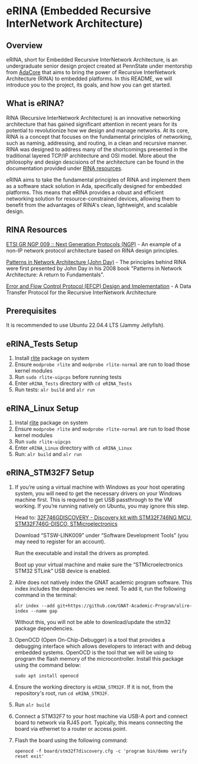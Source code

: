 # eRINA (Embedded Recursive InterNetwork Architecture)

## Overview
eRINA, short for Embedded Recursive InterNetwork Architecture, is an undergraduate senior design project created at PennState under mentorship from [AdaCore](https://www.adacore.com/) that aims to bring the power of Recursive InterNetwork Architecture (RINA) to embedded platforms. In this README, we will introduce you to the project, its goals, and how you can get started.

## What is eRINA?
RINA (Recursive InterNetwork Architecture) is an innovative networking architecture that has gained significant attention in recent years for its potential to revolutionize how we design and manage networks. At its core, RINA is a concept that focuses on the fundamental principles of networking, such as naming, addressing, and routing, in a clean and recursive manner. RINA was designed to address many of the shortcomings presented in the traditional layered TCP/IP architecture and OSI model. More about the philosophy and design descisions of the architecture can be found in the documentation provided under [RINA resources](#rina-resources).

eRINA aims to take the fundamental principles of RINA and implement them as a software stack solution in Ada, specifically designed for embedded platforms. This means that eRINA provides a robust and efficient networking solution for resource-constrained devices, allowing them to benefit from the advantages of RINA's clean, lightweight, and scalable design.

## RINA Resources
[ETSI GR NGP 009 :: Next Generation Protocols (NGP)](https://www.etsi.org/deliver/etsi_gr/NGP/001_099/009/01.01.01_60/gr_ngp009v010101p.pdf) - An example of a non-IP network protocol architecture based on RINA design principles.

[Patterns in Network Architecture (John Day)](https://www.oreilly.com/library/view/patterns-in-network/9780132252423/) - The principles behind RINA were first presented by John Day in his 2008 book "Patterns in Network Architecture: A return to Fundamentals".

[Error and Flow Control Protocol (EFCP) Design and Implementation](https://ieeexplore.ieee.org/document/8685905) - A Data Transfer Protocol for the Recursive InterNetwork Architecture

## Prerequisites

It is recommended to use Ubuntu 22.04.4 LTS (Jammy Jellyfish).

## eRINA_Tests Setup
1. Install [rlite](https://github.com/rlite/rlite) package on system
2. Ensure `modprobe rlite` and `modprobe rlite-normal` are run to load those kernel modules
3. Run `sudo rlite-uipcps` before running tests
4. Enter `eRINA_Tests` directory with `cd eRINA_Tests`
5. Run tests: `alr build` and `alr run`

## eRINA_Linux Setup
1. Instal [rlite](https://github.com/rlite/rlite) package on system
2. Ensure `modprobe rlite` and `modprobe rlite-normal` are run to load those kernel modules
3. Run `sudo rlite-uipcps`
4. Enter `eRINA_Linux` directory with `cd eRINA_Linux`
5. Run: `alr build` and `alr run`

## eRINA_STM32F7 Setup
1. If you’re using a virtual machine with Windows as your host operating system, you will need to get the necessary drivers on your Windows machine first. This is required to get USB passthrough to the VM working. If you’re running natively on Ubuntu, you may ignore this step.

    Head to: 
    [32F746GDISCOVERY - Discovery kit with STM32F746NG MCU, STM32F746G-DISCO, STMicroelectronics](https://www.st.com/en/evaluation-tools/32f746gdiscovery.html#tools-software)

    Download “STSW-LINK009” under “Software Development Tools” (you may need to register for an account).

    Run the executable and install the drivers as prompted.

    Boot up your virtual machine and make sure the “STMicroelectronics STM32 STLink” USB device is enabled.

2. Alire does not natively index the GNAT academic program software. This index includes the dependencies we need. To add it, run the following command in the terminal:

    `alr index --add git+https://github.com/GNAT-Academic-Program/alire-index --name gap`

    Without this, you will not be able to download/update the stm32 package dependencies.

3. OpenOCD (Open On-Chip-Debugger) is a tool that provides a debugging interface which allows developers to interact with and debug embedded systems. OpenOCD is the tool that we will be using to program the flash memory of the microcontroller. Install this package using the command below:

    `sudo apt install openocd`
4. Ensure the working directory is `eRINA_STM32F`. If it is not, from the repository's root, run `cd eRINA_STM32F`.
5. Run `alr build`
6. Connect a STM32F7 to your host machine via USB-A port and connect board to network via RJ45 port. Typically, this means connecting the board via ethernet to a router or access point.
7. Flash the board using the following command:
    
    `openocd -f board/stm32f7discovery.cfg -c 'program bin/demo verify reset exit'`

